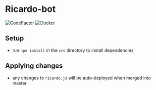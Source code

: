 # Ricardo-bot
[![CodeFactor](https://www.codefactor.io/repository/github/barrett370/ricardo-bot/badge/master)](https://www.codefactor.io/repository/github/barrett370/ricardo-bot/overview/master)
[![Docker](https://github.com/barrett370/Ricardo-bot/actions/workflows/docker-publish.yaml/badge.svg)](https://github.com/barrett370/Ricardo-bot/actions/workflows/docker-publish.yaml)

## Setup

- run `npm install` in the `src` directory to install dependencies

## Applying changes 
- any changes to `ricardo.js` will be auto-deployed when merged into master  
